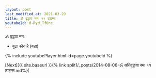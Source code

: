 ```yaml
---
layout: post
last_modified_at: 2021-03-29
title: ॐ वृद्धया नमः ११ टाइम्स
youtubeId: d-Ryd_Tf0nc
---
```

 
 
 ॐ वृद्धया नमः  
 
 -  बूढ़ा कौन है (बड़ा) 
 
  
 
  
 
 
 
 
 
 


{% include youtubePlayer.html id=page.youtubeId %}
 
[Next]({{ site.baseurl }}{% link  split1/_posts/2014-08-08-ॐ अतिवृद्धया नमः ११ टाइम्स.md%})
 

